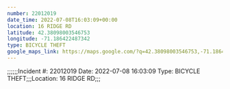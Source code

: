 ```yaml
---
number: 22012019
date_time: 2022-07-08T16:03:09+00:00
location: 16 RIDGE RD
latitude: 42.38098003546753
longitude: -71.186422487342
type: BICYCLE THEFT
google_maps_link: https://maps.google.com/?q=42.38098003546753,-71.186422487342
---
```


;;;;;;Incident #: 22012019   Date: 2022-07-08 16:03:09   Type: BICYCLE THEFT;;;Location: 16 RIDGE RD;;;
